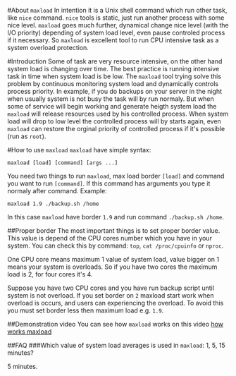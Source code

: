 #About `maxload`
In intention it is a Unix shell command which run other task, like `nice` command. `nice` tools is static, just run another process with some nice level. `maxload` goes much further, dynamical change nice level (with the I/O priority) depending of system load level, even pause controled process if it necessary. So `maxload` is excellent tool to run CPU intensive task as a system overload protection.

#Introduction
Some of task are very resource intensive, on the other hand system load is changing over time. The best practice is running intensive task in time when system load is be low. The `maxload` tool trying solve this problem by continuous monitoring system load and dynamically controls process priority. In example, if you do backups on your server in the night when usually system is not busy the task will by run normaly. But when some of service will begin working and generate heigth system load the `maxload` will release resources used by his controlled process. When system load will drop to low level the controlled process will by starts again, even `maxload` can restore the orginal priority of controlled process if it's possible (run as `root`).

#How to use `maxload`
`maxload` have simple syntax:
```
maxload [load] [command] [args ...]
```
You need two things to run `maxload`, max load border `[load]` and command you want to run `[command]`. If this command has arguments you type it normaly after command. Example:
```
maxload 1.9 ./backup.sh /home
```
In this case `maxload` have border `1.9` and run command `./backup.sh /home`.

##Proper border
The most important things is to set proper border value. This value is depend of the CPU cores number which you have in your system. You can check this by command: `top`, `cat /proc/cpuinfo` or `nproc`.

One CPU core means maximum 1 value of system load, value bigger on 1 means your system is overloads. So if you have two cores the maximum load is 2, for four cores it's 4.

Suppose you have two CPU cores and you have run backup script until system is not overload. If you set border on `2` maxload start work when overload is occurs, and users can experiencing the overload. To avoid this you must set border less then maximum load e.g. `1.9`.

##Demonstration video
You can see how `maxload` works on this video [how works maxload](https://youtu.be/IwpuLnNWhrY)

##FAQ
###Which value of system load averages is used in `maxload`: 1, 5, 15 minutes?

5 minutes.

